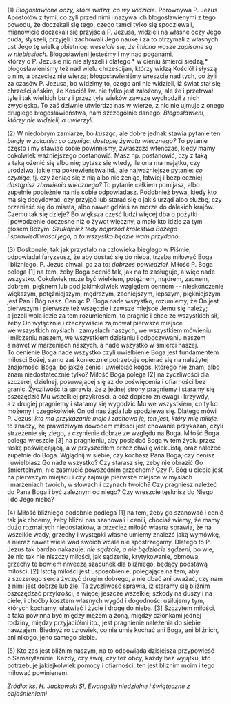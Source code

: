 
\(1\) *Błogosławione oczy, które widzą, co wy widzicie.* Porównywa
P. Jezus Apostołów z tymi, co żyli przed nimi i nazywa ich
błogosławienymi z tego powodu, że doczekali się tego, czego tamci tylko
się spodziewali, mianowicie doczekali się przyjścia P. Jezusa, widzieli
na własne oczy Jego cuda, słyszeli, przyjęli i zachowali Jego naukę i za
to otrzymali z własnych ust Jego tę wielką obietnicę: *weselcie się,
że imiona wasze zapisane są w niebiesiech.* Błogosławieni jesteśmy i my
nad poganami, którzy o P. Jezusie nic nie słyszeli i dlatego * w cieniu
śmierci siedzą;* błogosławieniśmy też nad wielu chrześcijan,
którzy widzą Kościół i słyszą o nim, a przecież nie wierzą;
błogosławieniśmy wreszcie nad tych, co żyli za czasów P. Jezusa, bo
widzimy to, czego ani nie widzieli, iż świat stał się chrześcijańskim,
że Kościół św. nie tylko jest założony, ale że i przetrwał tyle i tak
wielkich burz i przez tyle wieków zawsze wychodził z nich zwycięsko.
To zaś dziwnie utwierdza nas w wierze, z nic nie ujmuje z onego drugiego
błogosławieństwa, nam szczególnie danego: *Błogosławieni, którzy nie
widzieli, a uwierzyli.*

\(2\) W niedobrym zamiarze, bo *kusząc*, ale dobre jednak stawia pytanie
ten *biegły w zakonie: co czyniąc, dostąpię żywota wiecznego?*
To pytanie często i my stawiać sobie powinniśmy, zwłaszcza wtenczas,
kiedy mamy cokolwiek ważniejszego postanowić. Masz np. postanowić, czy
z taką a taką ożenić się albo nie; pytasz się wtedy, ile ona ma majątku,
czy urodziwa, jakie ma pokrewieństwa itd., ale najważniejsze pytanie:
*co czyniąc*, tj. czy żeniąc się z nią albo nie żeniąc, łatwiej
i bezpieczniej *dostąpisz zbawienia wiecznego?* To pytanie całkiem
pomijasz, albo zupełnie pobieżnie na nie sobie odpowiadasz. Podobnież
bywa, kiedy kto ma się decydować, czy przyjąć lub starać się o jakiś
urząd albo służbę, czy przenieść się do miasta, albo nawet gdzieś
za morze do dalekich krajów. Czemu tak się dzieje? Bo większa część
ludzi więcej dba o pożytki i powodzenie doczesne niż o żywot wieczny,
a mało kto idzie za tym głosem Bożym: *Szukajcież tedy najprzód
królestwa Bożego i sprawiedliwości jego, a to wszystko będzie wam
przydano.*

\(3\) Doskonale, tak jak przystało na człowieka biegłego w Piśmie,
odpowiadał faryzeusz, że aby dostać się do nieba, trzeba miłować Boga
i bliźniego. P. Jezus chwali go za to: *dobrześ powiedział.* Miłość
P. Boga polega \[1\] na tem, żeby Boga ocenić tak, jak na to zasługuje,
a więc nade wszystko. Cokolwiek może być wielkiem, potężnem, mądrem,
zacnem, dobrem, pięknem lub pod jakimkolwiek względem cennem --
nieskończenie większym, potężniejszym, mędrszym, zacniejszym, lepszym,
piękniejszym jest Pan i Bóg nasz. Ceniąc P. Boga nade wszystko,
rozumiemy, że On jest pierwszym i pierwsze też wszędzie i zawsze miejsce
Jemu się należy; a jeżeli wola idzie za tem rozumieniem, to pragnie
i chce ze wszystkich sił, żeby On wyłącznie i rzeczywiście zajmował
pierwsze miejsce we wszystkich myślach i zamysłach naszych,
we wszystkiem mówieniu i milczeniu naszem, we wszystkiem działaniu
i odpoczywaniu naszem a nawet w marzeniach naszych, a nade wszystko
w śmierci naszej. To cenienie Boga nade wszystko czyli uwielbienie Boga
jest fundamentem miłości Bożej, samo zaś koniecznie potrzebuje opierać
się na należytej znajomości Boga; bo jakże cenić i uwielbiać kogoś,
którego nie znam, albo znam niedostatecznie tylko? Miłość Boga polega
\[2\] na życzliwości dla szczerej, dzielnej, posuwającej się aż
do poświęcenia i ofiarności bez granic. Życzliwość ta sprawia,
że z jednej strony pragniemy i staramy się oszczędzić Mu wszelkiej
przykrości, a cóż dopiero zniewagi i krzywdy, a z drugiej pragniemy
i staramy się wygodzić Mu we wszystkiem, co tylko możemy i czegokolwiek
On od nas żąda lub spodziewa się. Dlatego mówi P. Jezus: *kto ma
przykazanie moje i zachowa je, ten jest, który mię miłuje,* to znaczy,
że prawdziwym dowodem miłości jest chowanie przykazań, czyli strzeżenie
się złego, a czynienie dobrze ze względu na Boga. Miłość Boga polega
wreszcie \[3\] na pragnieniu, aby posiadać Boga w tem życiu przez łaskę
poświęcającą, a w przyszedłem przez chwilę wiekuistą, oraz należeć
zupełnie do Boga. Wglądnij w siebie, czy kochasz Pana Boga, czy cenisz
i uwielbiasz Go nade wszystko? Czy starasz się, żeby nie obrazić Go
śmiertelnym, nie zasmucić powszednim grzechem? Czy P. Bóg u ciebie jest
na pierwszym miejscu i czy zajmuje pierwsze miejsce w myślach
i marzeniach twoich, w słowach i czynach twoich? Czy pragniesz należeć
do Pana Boga i być zależnym od niego? Czy wreszcie tęsknisz do Niego
i do Jego nieba?

\(4\) Miłość bliźniego podobnie podlega \[1\] na tem, żeby go szanować
i cenić tak jak chcemy, żeby bliźni nas szanowali i cenili, chociaż
wiemy, że mamy dużo rozmaitych niedostatków, a przecież miłość własna
sprawia, że na wszelkie wady, grzechy i występki własne umiemy znaleźć
jaką wymówkę, a nieraz nawet wiele wad swoich wcale nie spostrzegamy.
Dlatego to P. Jezus tak bardzo nakazuje: *nie sądźcie, a nie będziecie
sądzeni,* bo wie, że nic tak nie niszczy miłości, jak sądzenie,
krytykowanie, obmowa, grzechy te bowiem niweczą szacunek dla bliźniego,
będący podstawą miłości. \[2\] Istotą miłości jest usposobienie,
polegające na tem, aby z szczerego serca życzyć drugim dobrego, a nie
dbać ani uważać, czy nam z nimi jest dobrze lub źle. Ta życzliwość
sprawia, iż staramy się bliźnim oszczędzać przykrości, a więcej jeszcze
wszelkiej szkody na duszy i na ciele, i choćby kosztem własnych wygód
i dogodności usiłujemy tym, których kochamy, ułatwiać i życie i drogę
do nieba. \[3\] Szczytem miłości, a taka powinna być między mężem
a żoną, między członkami jednej rodziny, między przyjaciółmi itp., jest
pragnienie należenia do siebie nawzajem. Biednyż ro człowiek, co nie
umie kochać ani Boga, ani bliźnich, ani nikogo, jeno samego siebie.

\(5\) Kto zaś jest bliźnim naszym, na to odpowiada dzisiejsza
przypowieść o Samarytaninie. Każdy, czy swój, czy też obcy, każdy bez
wyjątku, kto potrzebuje jakiejkolwiek pomocy i ofiarności, ten jest
bliźnim moim i tego miłować powinienem.

*Źródło: ks. H. Jackowski SI, Ewangelje niedzielne i świąteczne z objaśnieniami*
